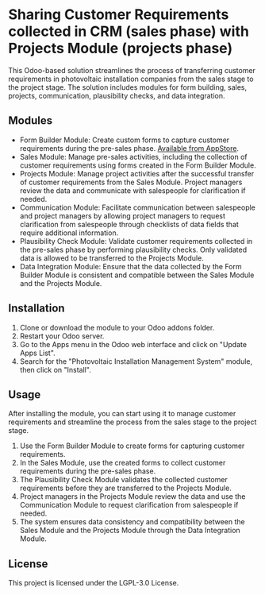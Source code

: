 # Sharing Customer Requirements collected in CRM (sales phase) with Projects Module (projects phase)

This Odoo-based solution streamlines the process of transferring customer requirements in photovoltaic installation companies from the sales stage to the project stage. The solution includes modules for form building, sales, projects, communication, plausibility checks, and data integration.

## Modules

- Form Builder Module: Create custom forms to capture customer requirements during the pre-sales phase. [Available from AppStore](https://apps.odoo.com/apps/modules/15.0/formio/).
- Sales Module: Manage pre-sales activities, including the collection of customer requirements using forms created in the Form Builder Module.
- Projects Module: Manage project activities after the successful transfer of customer requirements from the Sales Module. Project managers review the data and communicate with salespeople for clarification if needed.
- Communication Module: Facilitate communication between salespeople and project managers by allowing project managers to request clarification from salespeople through checklists of data fields that require additional information.
- Plausibility Check Module: Validate customer requirements collected in the pre-sales phase by performing plausibility checks. Only validated data is allowed to be transferred to the Projects Module.
- Data Integration Module: Ensure that the data collected by the Form Builder Module is consistent and compatible between the Sales Module and the Projects Module.

## Installation

1. Clone or download the module to your Odoo addons folder.
2. Restart your Odoo server.
3. Go to the Apps menu in the Odoo web interface and click on "Update Apps List".
4. Search for the "Photovoltaic Installation Management System" module, then click on "Install".

## Usage

After installing the module, you can start using it to manage customer requirements and streamline the process from the sales stage to the project stage.

1. Use the Form Builder Module to create forms for capturing customer requirements.
2. In the Sales Module, use the created forms to collect customer requirements during the pre-sales phase.
3. The Plausibility Check Module validates the collected customer requirements before they are transferred to the Projects Module.
4. Project managers in the Projects Module review the data and use the Communication Module to request clarification from salespeople if needed.
5. The system ensures data consistency and compatibility between the Sales Module and the Projects Module through the Data Integration Module.

## License

This project is licensed under the LGPL-3.0 License.

